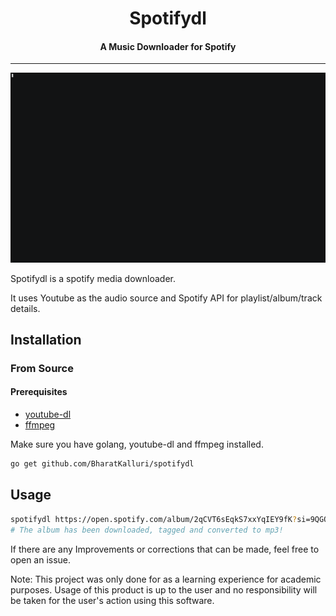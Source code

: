  
<h1 align="center">Spotifydl</h1>
<h4 align="center">A Music Downloader for Spotify</h4>

----

![Spotifydl Demo](spotifydl.gif)

Spotifydl is a spotify media downloader.

It uses Youtube as the audio source and Spotify API for playlist/album/track details.

## Installation

### From Source

#### Prerequisites

- [youtube-dl](http://ytdl-org.github.io/youtube-dl/download.html)
- [ffmpeg](https://ffmpeg.org/download.html)

Make sure you have golang, youtube-dl and ffmpeg installed.
```bash
go get github.com/BharatKalluri/spotifydl
```


## Usage

```bash
spotifydl https://open.spotify.com/album/2qCVT6sEqkS7xxYqIEY9fK?si=9QGOHnUrQb27Fb3dNY_Rlw
# The album has been downloaded, tagged and converted to mp3!
```

If there are any Improvements or corrections that can be made, feel free to open an issue.

Note: This project was only done for as a learning experience for academic purposes. Usage of this product is up to the user and no responsibility will be taken for the user's action using this software.
